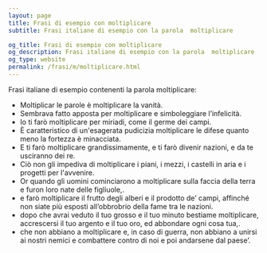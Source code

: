 ```yaml
---
layout: page
title: Frasi di esempio con moltiplicare 
subtitle: Frasi italiane di esempio con la parola  moltiplicare

og_title: Frasi di esempio con moltiplicare 
og_description: Frasi italiane di esempio con la parola  moltiplicare
og_type: website
permalink: /frasi/m/moltiplicare.html
---
```


Frasi italiane di esempio contenenti la parola moltiplicare:


- Moltiplicar le parole è moltiplicare la vanità.
- Sembrava fatto apposta per moltiplicare e simboleggiare l’infelicità.
- Io ti farò moltiplicare per miriadi, come il germe dei campi.
- È caratteristico di un'esagerata pudicizia moltiplicare le difese quanto meno la fortezza è minacciata.
- E ti farò moltiplicare grandissimamente, e ti farò divenir nazioni, e da te usciranno dei re.
- Ciò non gli impediva di moltiplicare i piani, i mezzi, i castelli in aria e i progetti per l'avvenire.
- Or quando gli uomini cominciarono a moltiplicare sulla faccia della terra e furon loro nate delle figliuole,.
- e farò moltiplicare il frutto degli alberi e il prodotto de’ campi, affinché non siate più esposti all’obbrobrio della fame tra le nazioni.
- dopo che avrai veduto il tuo grosso e il tuo minuto bestiame moltiplicare, accrescersi il tuo argento e il tuo oro, ed abbondare ogni cosa tua,.
- che non abbiano a moltiplicare e, in caso di guerra, non abbiano a unirsi ai nostri nemici e combattere contro di noi e poi andarsene dal paese’.
